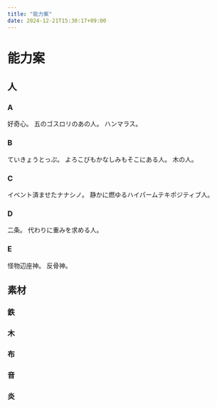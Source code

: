 ```yaml
---
title: "能力案"
date: 2024-12-21T15:30:17+09:00
---
```

# 能力案
## 人
### A
好奇心。
五のゴスロリのあの人。
ハンマラス。

### B
ていきょうとっぷ。
よろこびもかなしみもそこにある人。
木の人。

### C
イベント済ませたナナシノ。
静かに燃ゆるハイパームテキポジティブ人。
　
### D
二条。
代わりに重みを求める人。

### E
怪物辺座神。
反骨神。

## 素材
### 鉄
### 木
### 布
### 音
### 炎
